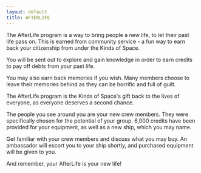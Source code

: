 ```yaml
---
layout: default
title: AFTERLIFE
---
```


The AfterLife program is a way to bring people a new life, to let their past life pass on. This is earned from community service - a fun way to earn back your citizenship from under the Kinds of Space.

You will be sent out to explore and gain knowledge in order to earn credits to pay off debts from your past life.

You may also earn back memories if you wish. Many members choose to leave their memories behind as they can be horrific and full of guilt.

The AfterLife program is the Kinds of Space's gift back to the lives of everyone, as everyone deserves a second chance.

The people you see around you are your new crew members. They were specifically chosen for the potential of your group. 6,000 credits have been provided for your equipment, as well as a new ship, which you may name.

Get familiar with your crew members and discuss what you may buy. An ambassador will escort you to your ship shortly, and purchased equipment will be given to you.

And remember, your AfterLife is your new life!
